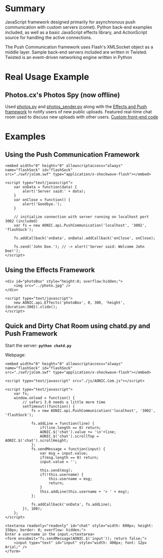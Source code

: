 Summary
========

JavaScript framework designed primarily for asynchronous push communication with custom servers (comet). Python back-end examples included, as well as a basic JavaScript effects library, and ActionScript source for handling the active connections.

The Push Communication framework uses Flash's XMLSocket object as a middle layer. Sample back-end servers included are written in Twisted. Twisted is an event-driven networking engine written in Python

Real Usage Example
========

## Photos.cx's Photos Spy (now offline)

Used [photos.py](https://github.com/aonic/aonicjs/blob/master/python/photos.py) and [photos_sender.py](https://github.com/aonic/aonicjs/blob/master/python/photos_sender.py) along with the [Effects and Push framework](https://github.com/aonic/aonicjs/blob/master/js/AONIC.Com.js) to notify users of new public uploads. Featured real-time chat room used to discuss new uploads with other users. [Custom front-end code](https://github.com/aonic/aonicjs/blob/master/examples/photoscx-recent.html)

Examples
========

## Using the Push Communication Framework

	<embed width="0" height="0" allowscriptaccess="always" name="flashSock" id="flashSock" 
	src="./swf/jsCom.swf" type="application/x-shockwave-flash"></embed>

	<script type="text/javascript">
		var onData = function(data) {
		    alert('Server said:' + data);
		}
		var onClose = function() {
		    alert('Goodbye.');
		}

		// initialize connection with server running on localhost port 3002 (included)
		var fs = new AONIC.api.PushCommunication('localhost', '3002', 'flashSock');

		fs.addCallback('onData', onData).addCallback('onClose', onClose);

		fs.send('John Doe.'); // -> alert('Server said: Welcome John Doe!');
	</script>

## Using the Effects Framework

	<div id="photoBox" style="height:0; overflow:hidden;">
		<img src="../photo.jpg" />
	</div>

	<script type="text/javascript">
		new AONIC.api.Effects('photoBox', 0, 300, 'height', {duration:300}).slide();
	</script>

## Quick and Dirty Chat Room using chatd.py and Push Framework

Start the server: **`python chatd.py`**

Webpage:

	<embed width="0" height="0" allowscriptaccess="always" name="flashSock" id="flashSock" 
	src="./swf/jsCom.swf" type="application/x-shockwave-flash"></embed>

	<script type="text/javascript" src="./js/AONIC.Com.js"></script>

	<script type="text/javascript">
		var fs;
		window.onload = function() {
		    // safari 3.0 needs a little more time
		    setTimeout((function() {
		        fs = new AONIC.api.PushCommunication('localhost', '3002', 'flashSock');
		    
		        fs.addLine = function(line) {
		            if(line.length == 0) return;
		            AONIC.$('chat').value += '\n'+line;
		            AONIC.$('chat').scrollTop = AONIC.$('chat').scrollHeight;
		        };
		        fs.sendMessage = function(input) {
		            var msg = input.value;
		            if(msg.length == 0) return;
		            input.value = '';
		    
		            this.send(msg);
		            if(!this.username) {
		                this.username = msg;
		                return;
		            }
		            this.addLine(this.username + '> ' + msg);
		        };
		    
		        fs.addCallback('onData', fs.addLine);
		    }), 100);
		};
	</script>

	<textarea readonly="readonly" id="chat" style="width: 600px; height: 150px; border: 0; overflow: hidden;">
	Enter a username in the input.</textarea>
	<form onsubmit="fs.sendMessage(AONIC.$('input')); return false;">
		<input type="text" id="input" style="width: 400px; font: 12px Arial;" />
	</form>
